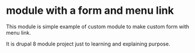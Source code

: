  # module with a form and menu link
This module is simple example of custom module to make custom form with menu link.

It is drupal 8 module project just to learning and explaining purpose.
